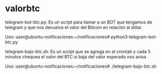 # valorbtc

telegram-bot-btc.py:
Es un script para llamar a un BOT que tengamos de telegram y que nos devuelva el valor del Bitcoin en relaciòn al dólar.

Uso:
user@ubuntu-notificaciones:~/notificaciones# python3 telegram-bot-btc.py


telegram-bajo-btc.sh:
Es un script que se agrega en el crontab y cada 5 minutos chequea el valor del BTC si baja del valor esperado nos avisa

Uso:
user@ubuntu-notificaciones:~/notificaciones# ./telegram-bajo-btc.sh
